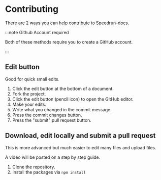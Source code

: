 # Contributing

There are 2 ways you can help contribute to Speedrun-docs.

:::note Github Account required

Both of these methods require you to create a GitHub account.

:::

## Edit button

Good for quick small edits.

1. Click the edit button at the bottom of a document.
2. Fork the project.
3. Click the edit button (pencil icon) to open the GitHub editor.
4. Make your edits.
5. Write what you changed in the commit message.
6. Press the commit changes button.
7. Press the "submit" pull request button.

## Download, edit locally and submit a pull request

This is more advanced but much easier to edit many files and upload files.

A video will be posted on a step by step guide.

1. Clone the repository.
2. Install the packages via `npm install`
